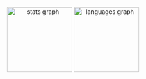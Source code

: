 <div align="center">
  <img src="https://github-readme-stats.vercel.app/api?username=JulianaOliveirS&hide_title=false&hide_rank=false&show_icons=true&include_all_commits=true&count_private=true&disable_animations=false&theme=panda&locale=pt-br&hide_border=false&order=1" height="150" alt="stats graph"  />
  <img src="https://github-readme-stats.vercel.app/api/top-langs?username=JulianaOliveirS&locale=pt-br&hide_title=false&layout=compact&card_width=320&langs_count=5&theme=panda&hide_border=true&order=2" height="150" alt="languages graph"  />
</div>

###
